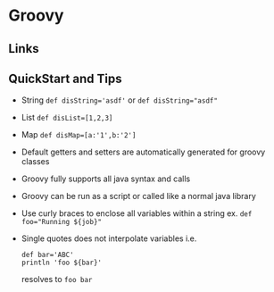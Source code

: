# Groovy

## Links

## QuickStart and Tips
* String `def disString='asdf'` or `def disString="asdf"`
* List `def disList=[1,2,3]`
* Map ```def disMap=[a:'1',b:'2']```
* Default getters and setters are automatically generated for groovy classes
* Groovy fully supports all java syntax and calls
* Groovy can be run as a script or called like a normal java library
* Use curly braces to enclose all variables within a string ex. ```def foo="Running ${job}"```
* Single quotes does not interpolate variables i.e.

    ```
    def bar='ABC'
    println 'foo ${bar}'
    ```

    resolves to ```foo bar```
